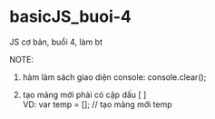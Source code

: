 # basicJS_buoi-4
JS cơ bản, buổi 4, làm bt

NOTE: 

1. hàm làm sách giao diện console: 
  console.clear();
  
 2. tạo mảng mới phải có cặp dấu [ ]  
  VD: var temp = []; // tạo mảng mới temp
